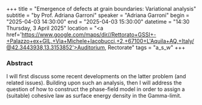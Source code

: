 +++
title = "Emergence of defects at grain boundaries: Variational analysis"
subtitle = "by Prof. Adriana Garroni"
speaker = "Adriana Garroni"
begin = "2025-04-03 14:30:00"
end = "2025-04-03 15:30:00"
datetime = "14:30 Thursday, 3 April 2025"
location = "<a href='https://www.google.com/maps/dir//Rettorato+GSSI+-+Palazzo+ex+GIL,+Via+Michele+Iacobucci,+2,+67100+L'Aquila+AQ,+Italy/@42.3443938,13.3153852'>Auditorium, Rectorate</a>"
tags = "a_s_w"
+++

### Abstract
I will first discuss some recent developments on the latter problem (and related issues). Building upon such an analysis, then I will address the question of how to construct the phase-field model in order to assign a (suitable) cohesive law as surface energy density in the Gamma-limit.
